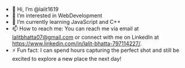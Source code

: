 - 👋 Hi, I’m @lalit1619
- 👀 I’m interested in WebDevelopment
- 🌱 I’m currently learning JavaScript and C++
- 📫 How to reach me: You can reach me via email at lalitbhatta07@gmail.com or connect with me on LinkedIn at https://www.linkedin.com/in/lalit-bhatta-797114227/.
- ⚡ Fun fact: I can spend hours capturing the perfect shot and still be excited to explore a new place the next day!

<!---
lalit1619/lalit1619 is a ✨ special ✨ repository because its `README.md` (this file) appears on your GitHub profile.
You can click the Preview link to take a look at your changes.
--->
